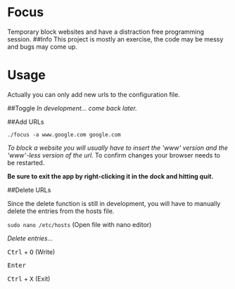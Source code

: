 # Focus
Temporary block websites and have a distraction free programming session.
##Info
This project is mostly an exercise, the code may be messy and bugs may come up.

# Usage
Actually you can only add new urls to the configuration file. 

##Toggle 
*In development... come back later.*

##Add URLs

`./focus -a www.google.com google.com`

*To block a website you will usually have to insert the 'www' version and the 'www'-less version of the url.*
To confirm changes your browser needs to be restarted. 

**Be sure to exit the app by right-clicking it in the dock and hitting *quit*.**

##Delete URLs

Since the delete function is still in development, you will have to manually delete the entries from the hosts file. 

`sudo nano /etc/hosts` (Open file with nano editor)

*Delete entries...*

<kbd>Ctrl</kbd> + <kbd>O</kbd> (Write)

<kbd>Enter</kbd>

<kbd>Ctrl</kbd> + <kbd>X</kbd> (Exit)


